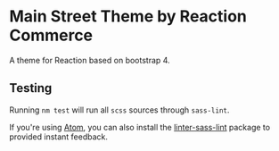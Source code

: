# Main Street Theme by Reaction Commerce
A theme for Reaction based on bootstrap 4.

## Testing
Running `nm test` will run all `scss` sources through `sass-lint`.

If you're using [Atom](https://atom.io/), you can also install the [linter-sass-lint](https://atom.io/packages/linter-sass-lint) package to provided instant feedback.
